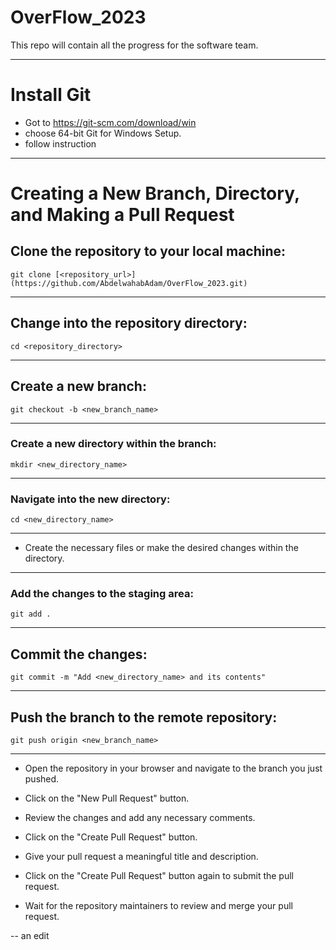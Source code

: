 # OverFlow_2023
This repo will contain all the progress for the software team.

---
# Install Git
- Got to https://git-scm.com/download/win
- choose 64-bit Git for Windows Setup.
- follow instruction
---

# Creating a New Branch, Directory, and Making a Pull Request

## Clone the repository to your local machine:
```
git clone [<repository_url>](https://github.com/AbdelwahabAdam/OverFlow_2023.git)
```
---------
## Change into the repository directory:
```
cd <repository_directory>
```
---------

## Create a new branch:
```
git checkout -b <new_branch_name>
```

---------

### Create a new directory within the branch:
```
mkdir <new_directory_name>
```

---------

### Navigate into the new directory:
```
cd <new_directory_name>
```

---------

- Create the necessary files or make the desired changes within the directory.

---------

### Add the changes to the staging area:

```
git add .
```

---------

## Commit the changes:

```
git commit -m "Add <new_directory_name> and its contents"
```

---------

## Push the branch to the remote repository:
```
git push origin <new_branch_name>
```

---------

- Open the repository in your browser and navigate to the branch you just pushed.

- Click on the "New Pull Request" button.

- Review the changes and add any necessary comments.

- Click on the "Create Pull Request" button.

- Give your pull request a meaningful title and description.

- Click on the "Create Pull Request" button again to submit the pull request.

- Wait for the repository maintainers to review and merge your pull request.

--
an edit